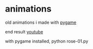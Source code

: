 animations
==========

old animations i made with [pygame](http://www.pygame.org)

end result [youtube](http://www.youtube.com/user/largeprojections/videos)

with pygame installed,
    python rose-01.py
